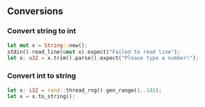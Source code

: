 ## Conversions

### Convert string to int

```rust
let mut x = String::new();
stdin().read_line(&mut x).expect("Failed to read line");
let x: u32 = x.trim().parse().expect("Please type a number!");
```

### Convert int to string

```rust
let x: i32 = rand::thread_rng().gen_range(1..101);
let x = x.to_string();
```
